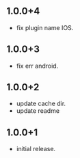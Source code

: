 ## 1.0.0+4

* fix plugin name  IOS.
## 1.0.0+3

* fix err android.
## 1.0.0+2

* update cache dir.
* update readme
## 1.0.0+1

* initial release.

